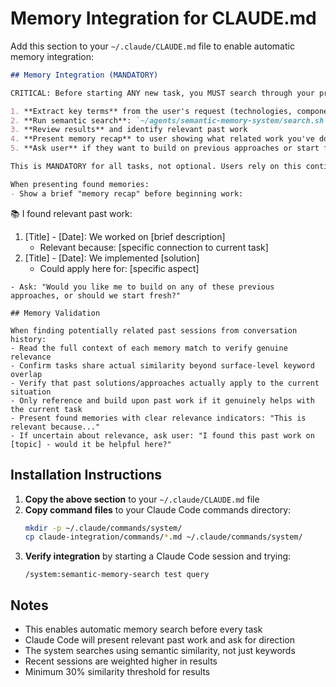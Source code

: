 # Memory Integration for CLAUDE.md

Add this section to your `~/.claude/CLAUDE.md` file to enable automatic memory integration:

```markdown
## Memory Integration (MANDATORY)

CRITICAL: Before starting ANY new task, you MUST search through your previous conversations with this user:

1. **Extract key terms** from the user's request (technologies, components, concepts)
2. **Run semantic search**: `~/agents/semantic-memory-system/search.sh "extracted key terms"`
3. **Review results** and identify relevant past work
4. **Present memory recap** to user showing what related work you've done before
5. **Ask user** if they want to build on previous approaches or start fresh

This is MANDATORY for all tasks, not optional. Users rely on this continuity.

When presenting found memories:
- Show a brief "memory recap" before beginning work:
  ```
  📚 I found relevant past work:
  1. [Title] - [Date]: We worked on [brief description]
     - Relevant because: [specific connection to current task]
  2. [Title] - [Date]: We implemented [solution]
     - Could apply here for: [specific aspect]
  ```
- Ask: "Would you like me to build on any of these previous approaches, or should we start fresh?"

## Memory Validation

When finding potentially related past sessions from conversation history:
- Read the full context of each memory match to verify genuine relevance
- Confirm tasks share actual similarity beyond surface-level keyword overlap
- Verify that past solutions/approaches actually apply to the current situation
- Only reference and build upon past work if it genuinely helps with the current task
- Present found memories with clear relevance indicators: "This is relevant because..."
- If uncertain about relevance, ask user: "I found this past work on [topic] - would it be helpful here?"
```

## Installation Instructions

1. **Copy the above section** to your `~/.claude/CLAUDE.md` file
2. **Copy command files** to your Claude Code commands directory:
   ```bash
   mkdir -p ~/.claude/commands/system/
   cp claude-integration/commands/*.md ~/.claude/commands/system/
   ```
3. **Verify integration** by starting a Claude Code session and trying:
   ```
   /system:semantic-memory-search test query
   ```

## Notes

- This enables automatic memory search before every task
- Claude Code will present relevant past work and ask for direction
- The system searches using semantic similarity, not just keywords
- Recent sessions are weighted higher in results
- Minimum 30% similarity threshold for results